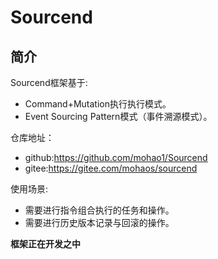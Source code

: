 # Sourcend

## 简介
Sourcend框架基于:
- Command+Mutation执行执行模式。
- Event Sourcing Pattern模式（事件溯源模式）。

仓库地址：
- github:https://github.com/mohao1/Sourcend
- gitee:https://gitee.com/mohaos/sourcend

使用场景:
- 需要进行指令组合执行的任务和操作。
- 需要进行历史版本记录与回滚的操作。

**框架正在开发之中**